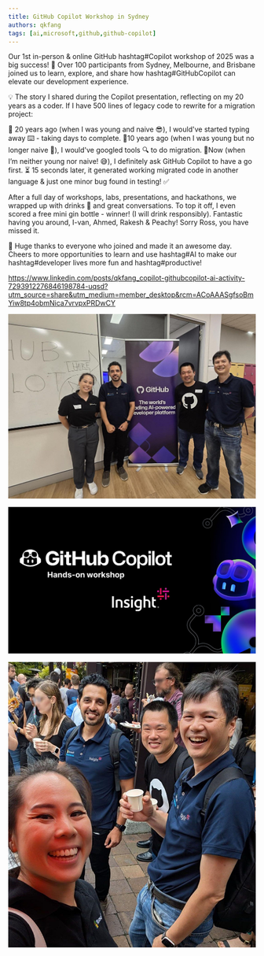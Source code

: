 ```yaml
---
title: GitHub Copilot Workshop in Sydney
authors: qkfang
tags: [ai,microsoft,github,github-copilot]
---
```


Our 1st in-person & online GitHub hashtag#Copilot workshop of 2025 was a big success! 🎉 Over 100 participants from Sydney, Melbourne, and Brisbane joined us to learn, explore, and share how hashtag#GitHubCopilot can elevate our development experience.

💡 The story I shared during the Copilot presentation, reflecting on my 20 years as a coder. If I have 500 lines of legacy code to rewrite for a migration project:

🔹 20 years ago (when I was young and naive 😎), I would've started typing away ⌨️ - taking days to complete.
🔹10 years ago (when I was young but no longer naive 🤔), I would've googled tools 🔍 to do migration. 
🔹Now (when I’m neither young nor naive! 😅), I definitely ask GitHub Copilot to have a go first. ⏳ 15 seconds later, it generated working migrated code in another language & just one minor bug found in testing! ✅

After a full day of workshops, labs, presentations, and hackathons, we wrapped up with drinks 🍹 and great conversations. To top it off, I even scored a free mini gin bottle - winner! (I will drink responsibly). Fantastic having you around, I-van, Ahmed, Rakesh & Peachy! Sorry Ross, you have missed it.

🙌 Huge thanks to everyone who joined and made it an awesome day. Cheers to more opportunities to learn and use hashtag#AI to make our hashtag#developer lives more fun and hashtag#productive!





https://www.linkedin.com/posts/qkfang_copilot-githubcopilot-ai-activity-7293912276846198784-uqsd?utm_source=share&utm_medium=member_desktop&rcm=ACoAAASgfsoBmYiw8tp4obmNica7vrvpxPRDwCY


![alt text](images\2025-01-30-github-copilot-workshop-sydney-1.jpg)

![alt text](images\2025-01-30-github-copilot-workshop-sydney-2.jpg)

![alt text](images\2025-01-30-github-copilot-workshop-sydney-3.jpg)


